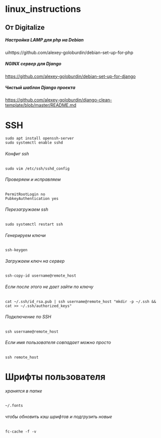 # linux_instructions



## От **Digitalize**

#####  Настройка LAMP для php на Debian
uihttps://github.com/alexey-goloburdin/debian-set-up-for-php

##### NGINX сервер для Django
https://github.com/alexey-goloburdin/debian-set-up-for-django

##### Чистый шаблон Django проекта
https://github.com/alexey-goloburdin/django-clean-template/blob/master/README.md
# SSH 
    sudo apt install openssh-server
    sudo systemctl enable sshd

###### Конфиг ssh
    sudo vim /etc/ssh/sshd_config

###### Проверяем и исправляем
    PermitRootLogin no
    PubkeyAuthentication yes

###### Перезагружаем ssh
    sudo systemctl restart ssh

###### Генерируем ключи
    ssh-keygen

###### Загружаем ключ на сервер
    ssh-copy-id username@remote_host

###### Если после этого не дает зайти по ключу
    cat ~/.ssh/id_rsa.pub | ssh username@remote_host "mkdir -p ~/.ssh && cat >> ~/.ssh/authorized_keys"

###### Подключение по SSH
    ssh username@remote_host

###### Если имя пользователя совпадает можно просто 
    ssh remote_host

# Шрифты пользователя 

###### хранятся в папке 
    ~/.fonts

###### чтобы обновить кэш шрифтов и подгрузить новые
    fc-cache -f -v

